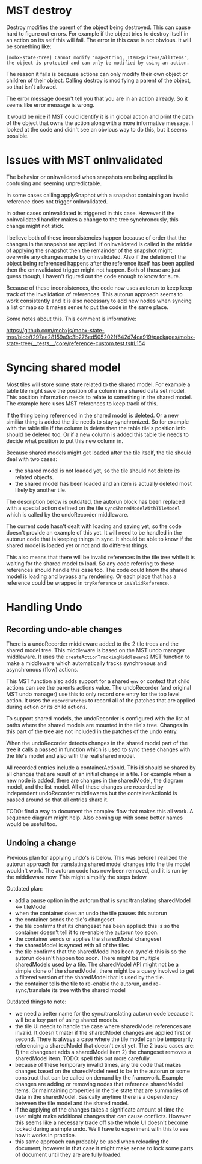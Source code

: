 # MST destroy

Destroy modifies the parent of the object being destroyed. This can cause hard to figure
out errors. For example if the object tries to destroy itself in an action on its self 
this will fail. The error in this case is not obvious. It will be something like:

`[mobx-state-tree] Cannot modify 'map<string, Item>@/items/allItems', the object is protected and can only be modified by using an action.`

The reason it fails is because actions can only modify their own object or children of
their object. Calling destroy is modifying a parent of the object, so that isn't allowed.

The error message doesn't tell you that you are in an action already. So it seems like 
error message is wrong.

It would be nice if MST could identify it is in global action and print the path of 
the object that owns the action along with a more informative message. I looked at the
code and didn't see an obvious way to do this, but it seems possible.

# Issues with MST onInvalidated 

The behavior or onInvalidated when snapshots are being applied is confusing and 
seeming unpredictable.

In some cases calling applySnaphot with a snapshot containing an invalid
reference does not trigger onInvalidated. 

In other cases onInvalidated is triggered in this case. However if the 
onInvalidated handler makes a change to the tree synchronously, this change
might not stick.

I believe both of these inconsistencies happen because of order that the changes
in the snapshot are applied. If onInvalidated is called in the middle of applying
the snapshot then the remainder of the snapshot might overwrite any changes
made by onInvalidated. Also if the deletion of the object being referenced 
happens after the reference itself has been applied then the onInvalidated 
trigger might not happen. Both of those are just guess though, I haven't figured
out the code enough to know for sure.

Because of these inconsistences, the code now uses autorun to keep keep track
of the invalidation of references. This autorun approach seems to work 
consistently and it is also necessary to add new nodes when syncing a list
or map so it makes sense to put the code in the same place. 

Some notes about this. This comment is informative:

https://github.com/mobxjs/mobx-state-tree/blob/f297ae28159a9c3b276ed5052021f642d74ca919/packages/mobx-state-tree/__tests__/core/reference-custom.test.ts#L154

# Syncing shared model

Most tiles will store some state related to the shared model. For example a table tile
might save the position of a column in a shared data set model. This position information
needs to relate to something in the shared model. The example here uses MST references
to keep track of this. 

If the thing being referenced in the shared model is deleted. Or a new similiar thing
is added the tile needs to stay synchronized. So for example with the table tile if the
column is delete then the table tile's position info should be deleted too. Or if a new
column is added this table tile needs to decide what position to put this new column in.

Because shared models might get loaded after the tile itself, the tile should deal with 
two cases:
- the shared model is not loaded yet, so the tile should not delete its related objects.
- the shared model has been loaded and an item is actually deleted most likely by 
another tile.  

The description below is outdated, the autorun block has been replaced with a special
action defined on the tile `syncSharedModelWithTileModel` which is called by the 
undoRecorder middleware. 

The current code hasn't dealt with loading and saving yet, so the code doesn't provide
an example of this yet. It will need to be handled in the autorun code that is keeping
things in sync. It should be able to know if the shared model is loaded yet or not
and do different things.

This also means that there will be invalid references in the tile tree while it is
waiting for the shared model to load. So any code referring to these references should
handle this case too. The code could know the shared model is loading and bypass 
any rendering. Or each place that has a reference could be wrapped in `tryReference` or
`isValidReference`. 

# Handling Undo

## Recording undo-able changes
There is a undoRecorder middleware added to the 2 tile trees and the shared model tree.
This middleware is based on the MST undo manager middleware. It uses the 
`createActionTrackingMiddleware2` MST function to make a middleware which automatically
tracks synchronous and asynchronous (flow) actions. 

This MST function also adds support for a shared `env` or context that child actions
can see the parents actions value. The undoRecorder (and original MST undo manager) use
this to only record one entry for the top level action. It uses the `recordPatches` to
record all of the patches that are applied during action or its child actions.

To support shared models, the undoRecorder is configured with the list of paths where
the shared models are mounted in the tile's tree. Changes in this part of the tree are
not included in the patches of the undo entry.

When the undoRecorder detects changes in the shared model part of the tree it calls
a passed in function which is used to sync these changes with the tile's model and 
also with the real shared model.

All recorded entries include a containerActionId. This id should be shared by all
changes that are result of an initial change in a tile. For example when a new node
is added, there are changes in the sharedModel, the diagram model, and the list model.
All of these changes are recorded by independent undoRecorder middlewares but the 
containerActionId is passed around so that all entries share it. 

TODO: find a way to document the complex flow that makes this all work. A sequence
diagram might help. Also coming up with some better names would be useful too.

## Undoing a change
Previous plan for applying undo's is below. This was before I realized the autorun 
approach for translating shared model changes into the tile model wouldn't work. The 
autorun code has now been removed, and it is run by the middleware now. This might 
simplify the steps below.

Outdated plan:
- add a pause option in the autorun that is sync/translating sharedModel <-> tileModel
- when the container does an undo the tile pauses this autorun
- the container sends the tile's changeset
- the tile confirms that its changeset has been applied: this is so the container doesn't
tell it to re-enable the autorun too soon. 
- the container sends or applies the sharedModel changeset
- the sharedModel is synced with all of the tiles
- the tile confirms that the sharedModel has been sync'd: this is so the autorun doesn't
happen too soon. There might be multiple sharedModels used by a tile. The sharedModel
API might not be a simple clone of the sharedModel, there might be a query involved to
get a filtered version of the sharedModel that is used by the tile.
- the container tells the tile to re-enable the autorun, and re-sync/translate its 
  tree with the shared model

Outdated things to note:
- we need a better name for the sync/translating autorun code because it will be a
key part of using shared models.
- the tile UI needs to handle the case where sharedModel references are invalid. It
doesn't mater if the sharedModel changes are applied first or second. There is always
a case where the tile model can be temporarily referencing a sharedModel that doesn't
exist yet.  The 2 basic cases are:  1) the changeset adds a sharedModel item 2) the
changeset removes a sharedModel item. 
TODO: spell this out more carefully.
- because of these temporary invalid times, any tile code that makes changes based
on the sharedModel need to be in the autorun or some construct that can be called 
on demand by the framework.  Example changes are adding or removing nodes that reference
sharedModel items. Or maintaining properties in the tile state that are summaries of
data in the sharedModel.  Basically anytime there is a dependency between the tile 
model and the shared model.
- if the applying of the changes takes a significate amount of time the user might 
make additional changes that can cause conflicts. However this seems like a necessary
trade off so the whole UI doesn't become locked during a simple undo. We'll have to
experiment with this to see how it works in practice.
- this same approach can probably be used when reloading the document, however in that
case it might make sense to lock some parts of document until they are are fully
loaded.
